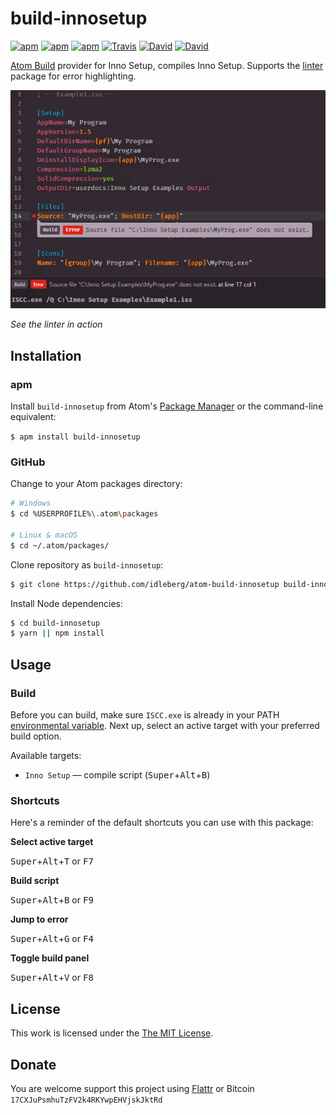 # build-innosetup

[![apm](https://img.shields.io/apm/l/build-innosetup.svg?style=flat-square)](https://atom.io/packages/build-innosetup)
[![apm](https://img.shields.io/apm/v/build-innosetup.svg?style=flat-square)](https://atom.io/packages/build-innosetup)
[![apm](https://img.shields.io/apm/dm/build-innosetup.svg?style=flat-square)](https://atom.io/packages/build-innosetup)
[![Travis](https://img.shields.io/travis/idleberg/atom-build-innosetup.svg?style=flat-square)](https://travis-ci.org/idleberg/atom-build-innosetup)
[![David](https://img.shields.io/david/idleberg/atom-build-innosetup.svg?style=flat-square)](https://david-dm.org/idleberg/atom-build-innosetup#info=dependencies)
[![David](https://img.shields.io/david/dev/idleberg/atom-build-innosetup.svg?style=flat-square)](https://david-dm.org/idleberg/atom-build-innosetup?type=dev)

[Atom Build](https://atombuild.github.io/) provider for Inno Setup, compiles Inno Setup. Supports the [linter](https://atom.io/packages/linter) package for error highlighting.

![Screenshot](https://raw.githubusercontent.com/idleberg/atom-build-innosetup/master/screenshot.png)

*See the linter in action*

## Installation

### apm

Install `build-innosetup` from Atom's [Package Manager](http://flight-manual.atom.io/using-atom/sections/atom-packages/) or the command-line equivalent:

`$ apm install build-innosetup`

### GitHub

Change to your Atom packages directory:

```bash
# Windows
$ cd %USERPROFILE%\.atom\packages

# Linux & macOS
$ cd ~/.atom/packages/
```

Clone repository as `build-innosetup`:

```bash
$ git clone https://github.com/idleberg/atom-build-innosetup build-innosetup
```

Install Node dependencies:

```bash
$ cd build-innosetup
$ yarn || npm install
```

## Usage

### Build

Before you can build, make sure `ISCC.exe` is already in your PATH [environmental variable](https://support.microsoft.com/en-us/kb/310519). Next up, select an active target with your preferred build option.

Available targets:

* `Inno Setup` — compile script (<kbd>Super</kbd>+<kbd>Alt</kbd>+<kbd>B</kbd>)

### Shortcuts

Here's a reminder of the default shortcuts you can use with this package:

**Select active target**

<kbd>Super</kbd>+<kbd>Alt</kbd>+<kbd>T</kbd> or <kbd>F7</kbd>

**Build script**

<kbd>Super</kbd>+<kbd>Alt</kbd>+<kbd>B</kbd> or <kbd>F9</kbd>

**Jump to error**

<kbd>Super</kbd>+<kbd>Alt</kbd>+<kbd>G</kbd> or <kbd>F4</kbd>

**Toggle build panel**

<kbd>Super</kbd>+<kbd>Alt</kbd>+<kbd>V</kbd> or <kbd>F8</kbd>

## License

This work is licensed under the [The MIT License](LICENSE.md).

## Donate

You are welcome support this project using [Flattr](https://flattr.com/submit/auto?user_id=idleberg&url=https://github.com/idleberg/atom-build-innosetup) or Bitcoin `17CXJuPsmhuTzFV2k4RKYwpEHVjskJktRd`
